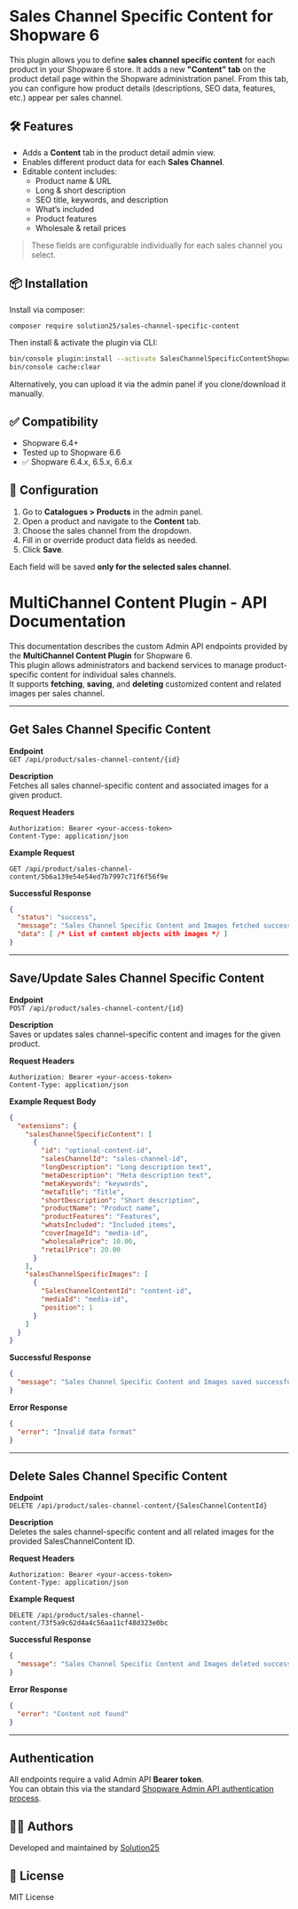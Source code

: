 # Sales Channel Specific Content for Shopware 6

This plugin allows you to define **sales channel specific content** for each product in your Shopware 6 store. It adds a new **"Content" tab** on the product detail page within the Shopware administration panel. From this tab, you can configure how product details (descriptions, SEO data, features, etc.) appear per sales channel.

## 🛠 Features

- Adds a **Content** tab in the product detail admin view.
- Enables different product data for each **Sales Channel**.
- Editable content includes:
    - Product name & URL
    - Long & short description
    - SEO title, keywords, and description
    - What’s included
    - Product features
    - Wholesale & retail prices

> These fields are configurable individually for each sales channel you select.

## 📦 Installation

Install via composer:

```bash
composer require solution25/sales-channel-specific-content
```

Then install & activate the plugin via CLI:

```bash
bin/console plugin:install --activate SalesChannelSpecificContentShopware6
bin/console cache:clear
```

Alternatively, you can upload it via the admin panel if you clone/download it manually.

## ✅ Compatibility

- Shopware 6.4+
- Tested up to Shopware 6.6
- ✅ Shopware 6.4.x, 6.5.x, 6.6.x

## 🔧 Configuration

1. Go to **Catalogues > Products** in the admin panel.
2. Open a product and navigate to the **Content** tab.
3. Choose the sales channel from the dropdown.
4. Fill in or override product data fields as needed.
5. Click **Save**.

Each field will be saved **only for the selected sales channel**.


# MultiChannel Content Plugin - API Documentation
 
This documentation describes the custom Admin API endpoints provided by the **MultiChannel Content Plugin** for Shopware 6.  
This plugin allows administrators and backend services to manage product-specific content for individual sales channels.  
It supports **fetching**, **saving**, and **deleting** customized content and related images per sales channel.
 
---
 
## Get Sales Channel Specific Content
 
**Endpoint**  
`GET /api/product/sales-channel-content/{id}`
 
**Description**  
Fetches all sales channel-specific content and associated images for a given product.
 
**Request Headers**
```
Authorization: Bearer <your-access-token>  
Content-Type: application/json
```
 
**Example Request**
```
GET /api/product/sales-channel-content/5b6a139e54e54ed7b7997c71f6f56f9e
```
 
**Successful Response**
```json
{
  "status": "success",
  "message": "Sales Channel Specific Content and Images fetched successfully",
  "data": [ /* List of content objects with images */ ]
}
```
 
---
 
## Save/Update Sales Channel Specific Content
 
**Endpoint**  
`POST /api/product/sales-channel-content/{id}`
 
**Description**  
Saves or updates sales channel-specific content and images for the given product.
 
**Request Headers**
```
Authorization: Bearer <your-access-token>  
Content-Type: application/json
```
 
**Example Request Body**
```json
{
  "extensions": {
    "salesChannelSpecificContent": [
      {
        "id": "optional-content-id",
        "salesChannelId": "sales-channel-id",
        "longDescription": "Long description text",
        "metaDescription": "Meta description text",
        "metaKeywords": "keywords",
        "metaTitle": "Title",
        "shortDescription": "Short description",
        "productName": "Product name",
        "productFeatures": "Features",
        "whatsIncluded": "Included items",
        "coverImageId": "media-id",
        "wholesalePrice": 10.00,
        "retailPrice": 20.00
      }
    ],
    "salesChannelSpecificImages": [
      {
        "SalesChannelContentId": "content-id",
        "mediaId": "media-id",
        "position": 1
      }
    ]
  }
}
```
 
**Successful Response**
```json
{
  "message": "Sales Channel Specific Content and Images saved successfully"
}
```
 
**Error Response**
```json
{
  "error": "Invalid data format"
}
```
 
---
 
## Delete Sales Channel Specific Content
 
**Endpoint**  
`DELETE /api/product/sales-channel-content/{SalesChannelContentId}`
 
**Description**  
Deletes the sales channel-specific content and all related images for the provided SalesChannelContent ID.
 
**Request Headers**
```
Authorization: Bearer <your-access-token>  
Content-Type: application/json
```
 
**Example Request**
```
DELETE /api/product/sales-channel-content/73f5a9c62d4a4c56aa11cf48d323e0bc
```
 
**Successful Response**
```json
{
  "message": "Sales Channel Specific Content and Images deleted successfully"
}
```
 
**Error Response**
```json
{
  "error": "Content not found"
}
```
 
---
 
## Authentication
 
All endpoints require a valid Admin API **Bearer token**.  
You can obtain this via the standard [Shopware Admin API authentication process](https://developer.shopware.com/docs/resources/api-guide/admin-api/authentication.html).

## 🧑‍💻 Authors

Developed and maintained by [Solution25](https://github.com/solution25com)

## 📄 License

MIT License
